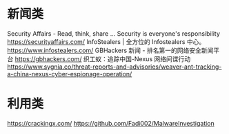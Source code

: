 
# 新闻类
Security Affairs - Read, think, share … Security is everyone's responsibility
https://securityaffairs.com/
InfoStealers | 全方位的 Infostealers 中心。
https://www.infostealers.com/
GBHackers 新闻 - 排名第一的网络安全新闻平台
https://gbhackers.com/
织工蚁：追踪中国-Nexus 网络间谍行动
https://www.sygnia.co/threat-reports-and-advisories/weaver-ant-tracking-a-china-nexus-cyber-espionage-operation/


# 利用类
https://crackingx.com/
https://github.com/Fadi002/MalwareInvestigation

